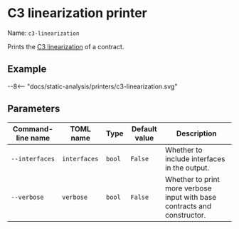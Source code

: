 # C3 linearization printer

Name: `c3-linearization`

Prints the [C3 linearization](https://docs.soliditylang.org/en/latest/contracts.html#multiple-inheritance-and-linearization) of a contract.

## Example

<div>
--8<-- "docs/static-analysis/printers/c3-linearization.svg"
</div>

## Parameters

| Command-line name | TOML name                 | Type   | Default value | Description                                                              |
|-------------------|---------------------------|--------|---------------|--------------------------------------------------------------------------|
| `--interfaces`    | <nobr>`interfaces`</nobr> | `bool` | `False`       | Whether to include interfaces in the output.                             |
| `--verbose`       | <nobr>`verbose`</nobr>    | `bool` | `False`       | Whether to print more verbose input with base contracts and constructor. |
